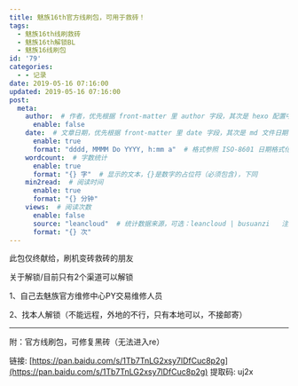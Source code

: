 ```yaml
---
title: 魅族16th官方线刷包，可用于救砖！
tags:
  - 魅族16th线刷救砖
  - 魅族16th解锁BL
  - 魅族16线刷包
id: '79'
categories:
  - - 记录
date: 2019-05-16 07:16:00
updated: 2019-05-16 07:16:00
post:
  meta:
    author:  # 作者，优先根据 front-matter 里 author 字段，其次是 hexo 配置中 author 值
      enable: false
    date:  # 文章日期，优先根据 front-matter 里 date 字段，其次是 md 文件日期
      enable: true
      format: "dddd, MMMM Do YYYY, h:mm a"  # 格式参照 ISO-8601 日期格式化
    wordcount:  # 字数统计
      enable: true
      format: "{} 字"  # 显示的文本，{}是数字的占位符（必须包含)，下同
    min2read:  # 阅读时间
      enable: true
      format: "{} 分钟"
    views:  # 阅读次数
      enable: false
      source: "leancloud"  # 统计数据来源，可选：leancloud | busuanzi   注意不蒜子会间歇抽风
      format: "{} 次"
---
```


此包仅终献给，刷机变砖救砖的朋友

关于解锁/目前只有2个渠道可以解锁

1、自己去魅族官方维修中心PY交易维修人员

2、找本人解锁（不能远程，外地的不行，只有本地可以，不接邮寄）

* * *

附：官方线刷包，可修复黑砖（无法进入re）

链接: [https://pan.baidu.com/s/1Tb7TnLG2xsy7lDfCuc8p2g](https://pan.baidu.com/s/1Tb7TnLG2xsy7lDfCuc8p2g) 提取码: uj2x